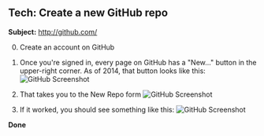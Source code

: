 ## Tech: Create a new GitHub repo

**Subject:** http://github.com/

0. Create an account on GitHub
1. Once you're signed in, every page on GitHub has a "New..." button in the upper-right corner. As of 2014, that button looks like this: ![GitHub Screenshot](https://s3.amazonaws.com/machine-shop/Screen+Shot+2014-07-11+at+2.39.44+PM.png)

2. That takes you to the New Repo form ![GitHub Screenshot](https://s3.amazonaws.com/machine-shop/Screen+Shot+2014-07-11+at+3.03.40+PM.png)

3. If it worked, you should see something like this:
![GitHub Screenshot](https://s3.amazonaws.com/machine-shop/Screen+Shot+2014-07-11+at+3.08.16+PM.png)

**Done**
